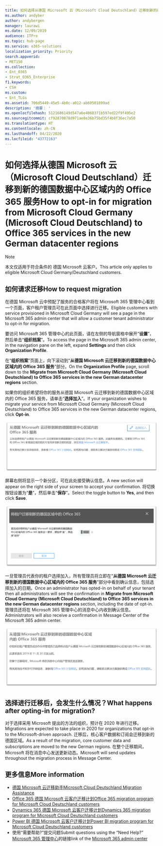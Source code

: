 ```yaml
---
title: 如何选择从德国 Microsoft 云（Microsoft Cloud Deutschland）迁移到新的德国数据中心区域内的 Office 365 服务
ms.author: andyber
author: andybergen
manager: laurawi
ms.date: 12/09/2019
audience: ITPro
ms.topic: hub-page
ms.service: o365-solutions
localization_priority: Priority
search.appverid:
- MET150
ms.collection:
- Ent_O365
- Strat_O365_Enterprise
f1.keywords:
- CSH
ms.custom:
- Ent_TLGs
ms.assetid: 706d5449-45e5-4b0c-a012-ab60501899ad
description: '摘要： '
ms.openlocfilehash: 5121686149d547a6e4068371b597ed22f9f495e2
ms.sourcegitcommit: cf92870078d971ae8e36b75bd35f4b8f36ec7a50
ms.translationtype: HT
ms.contentlocale: zh-CN
ms.lasthandoff: 04/22/2020
ms.locfileid: "43772163"
---
```

# <a name="how-to-opt-in-for-migration-from-microsoft-cloud-germany-microsoft-cloud-deutschland-to-office-365-services-in-the-new-german-datacenter-regions"></a><span data-ttu-id="b126b-103">如何选择从德国 Microsoft 云（Microsoft Cloud Deutschland）迁移到新的德国数据中心区域内的 Office 365 服务</span><span class="sxs-lookup"><span data-stu-id="b126b-103">How to opt-in for migration from Microsoft Cloud Germany (Microsoft Cloud Deutschland) to Office 365 services in the new German datacenter regions</span></span>

>[!Note]
><span data-ttu-id="b126b-104">本文仅适用于符合条件的 德国 Microsoft 云客户。</span><span class="sxs-lookup"><span data-stu-id="b126b-104">This article only applies to eligible Microsoft Cloud Germany/Deutschland customers.</span></span>
>

## <a name="how-to-request-migration"></a><span data-ttu-id="b126b-105">如何请求迁移</span><span class="sxs-lookup"><span data-stu-id="b126b-105">How to request migration</span></span>

<span data-ttu-id="b126b-106">在德国 Microsoft 云中预配了服务的合格客户将在 Microsoft 365 管理中心看到一个页面，客户租户管理员可在此页面中选择进行迁移。</span><span class="sxs-lookup"><span data-stu-id="b126b-106">Eligible customers with service provisioned in Microsoft Cloud Germany will see a page in the Microsoft 365 admin center that will allow a customer tenant administrator to opt-in for migration.</span></span>

<span data-ttu-id="b126b-107">要访问 Microsoft 365 管理中心的此页面，请在左侧的导航窗格中展开“**设置**”，然后单击“**组织档案**”。</span><span class="sxs-lookup"><span data-stu-id="b126b-107">To access the page in the Microsoft 365 admin center, in the navigation pane on the left, expand **Settings** and then click **Organization Profile**.</span></span>

<span data-ttu-id="b126b-108">在“**组织档案**”页面上，向下滚动到“**从德国 Microsoft 云迁移到新的德国数据中心区域内的 Office 365 服务**”部分。</span><span class="sxs-lookup"><span data-stu-id="b126b-108">On the **Organization Profile** page, scroll down to the **Migrate from Microsoft Cloud Germany (Microsoft Cloud Deutschland) to Office 365 services in the new German datacenter regions** section.</span></span>

<span data-ttu-id="b126b-109">如果你的组织希望将你的服务从德国 Microsoft 云迁移到新的德国数据中心区域内的 Office 365 服务，请单击“**选择加入**”。</span><span class="sxs-lookup"><span data-stu-id="b126b-109">If your organization wishes to migrate your service from Microsoft Cloud Germany (Microsoft Cloud Deutschland) to Office 365 services in the new German datacenter regions, click **Opt-in**.</span></span>
 
![“选择加入”简介](./media/ms-cloud-germany-migration-opt-in/tenant-migration.png)

<span data-ttu-id="b126b-111">屏幕右侧将显示一个新分区，可在此处接受确认信息。</span><span class="sxs-lookup"><span data-stu-id="b126b-111">A new section will appear on the right side of your screen to accept your confirmation.</span></span> <span data-ttu-id="b126b-112">将切换按钮设置为“**是**”，然后单击“**保存**”。</span><span class="sxs-lookup"><span data-stu-id="b126b-112">Select the toggle button to **Yes**, and then click **Save**.</span></span>
 
![接受“选择加入”](./media/ms-cloud-germany-migration-opt-in/tenant-migration-new-regions.png)

<span data-ttu-id="b126b-114">一旦管理员代表你的租户选择加入，所有管理员将立即在“**从德国 Microsoft 云迁移到新的德国数据中心区域内的 Office 365 服务**”部分中看到确认信息，包括选择加入的日期。</span><span class="sxs-lookup"><span data-stu-id="b126b-114">Once an administrator has opted-in on behalf of your tenant then all administrators will see the confirmation in **Migrate from Microsoft Cloud Germany (Microsoft Cloud Deutschland) to Office 365 services in the new German datacenter regions** section, including the date of opt-in.</span></span> <span data-ttu-id="b126b-115">管理员还将在 Microsoft 365 管理中心的消息中心内收到确认信息。</span><span class="sxs-lookup"><span data-stu-id="b126b-115">Administrators will also receive a confirmation in Message Center of the Microsoft 365 admin center.</span></span> 
 
![确认“选择加入”](./media/ms-cloud-germany-migration-opt-in/tenant-migration2.png)

## <a name="what-happens-after-opting-in-for-migration"></a><span data-ttu-id="b126b-117">选择进行迁移后，会发生什么情况？</span><span class="sxs-lookup"><span data-stu-id="b126b-117">What happens after opting-in for migration?</span></span>

<span data-ttu-id="b126b-118">对于选择采用 Microsoft 提出的方法的组织，预计在 2020 年进行迁移。</span><span class="sxs-lookup"><span data-stu-id="b126b-118">Migrations are expected to take place in 2020 for organizations that opt-in to the Microsoft-driven approach.</span></span>  <span data-ttu-id="b126b-119">迁移后，核心客户数据和订阅会迁移到新的德国区域。</span><span class="sxs-lookup"><span data-stu-id="b126b-119">As a result of the migration, core customer data and subscriptions are moved to the new German regions.</span></span>  <span data-ttu-id="b126b-120">在整个迁移期间，Microsoft 将在消息中心发送更新动态。</span><span class="sxs-lookup"><span data-stu-id="b126b-120">Microsoft will send updates throughout the migration process in Message Center.</span></span>

## <a name="more-information"></a><span data-ttu-id="b126b-121">更多信息</span><span class="sxs-lookup"><span data-stu-id="b126b-121">More information</span></span>

- [<span data-ttu-id="b126b-122">德国 Microsoft 云迁移助手</span><span class="sxs-lookup"><span data-stu-id="b126b-122">Microsoft Cloud Deutschland Migration Assistance</span></span>](https://aka.ms/germanymigrateassist)
- [<span data-ttu-id="b126b-123">Office 365 德国 Microsoft 云客户迁移计划</span><span class="sxs-lookup"><span data-stu-id="b126b-123">Office 365 migration program for Microsoft Cloud Deutschland customers</span></span>](https://aka.ms/office365germanymove)
- [<span data-ttu-id="b126b-124">Dynamics 365 德国 Microsoft 云客户迁移计划</span><span class="sxs-lookup"><span data-stu-id="b126b-124">Dynamics 365 migration program for Microsoft Cloud Deutschland customers</span></span>](https://aka.ms/d365ceoptin)
- [<span data-ttu-id="b126b-125">Power BI 德国 Microsoft 云客户迁移计划</span><span class="sxs-lookup"><span data-stu-id="b126b-125">Power BI migration program for Microsoft Cloud Deutschland customers</span></span>](https://aka.ms/pbioptin)
- <span data-ttu-id="b126b-126">使用“需要帮助?”提交问题</span><span class="sxs-lookup"><span data-stu-id="b126b-126">Submit questions using the “Need Help?”</span></span> <span data-ttu-id="b126b-127">[Microsoft 365 管理中心](https://portal.office.de/)的链接</span><span class="sxs-lookup"><span data-stu-id="b126b-127">link of the [Microsoft 365 admin center](https://portal.office.de/)</span></span>
